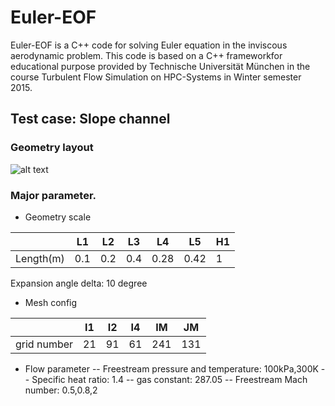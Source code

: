 # Euler-EOF

Euler-EOF is a C++ code for solving Euler equation in the inviscous aerodynamic problem. This code is based on a C++ frameworkfor educational purpose provided by Technische Universität München in the course Turbulent Flow Simulation on HPC-Systems in Winter semester 2015.  

## Test case: Slope channel
### Geometry layout 
![alt text](https://raw.githubusercontent.com/muyan93/Euler-EOF/master/supersonic.png "Slope channel")
### Major parameter. 
- Geometry scale

|           | L1  | L2  | L3  | L4   | L5   | H1 |
|-----------|-----|-----|-----|------|------|----|
| Length(m) | 0.1 | 0.2 | 0.4 | 0.28 | 0.42 | 1  | 

Expansion angle delta: 10 degree

- Mesh config

|             | I1 | I2 | I4 | IM  | JM  |
|-------------|----|----|----|-----|-----|
| grid number | 21 | 91 | 61 | 241 | 131 |

- Flow parameter
-- Freestream pressure and temperature: 100kPa,300K
-- Specific heat ratio: 1.4
-- gas constant: 287.05
-- Freestream Mach number: 0.5,0.8,2
